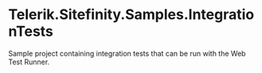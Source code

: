 Telerik.Sitefinity.Samples.IntegrationTests
===========================================

Sample project containing integration tests that can be run with the Web Test Runner.
